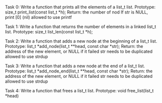 Task 0: Write a function that prints all the elements of a list_t list.
	Prototype: size_t print_list(const list_t *h);
	Return: the number of nod
	If str is NULL, print [0] (nil)
	allowed to use printf

Task 1: Write a function that returns the number of elements in a linked list_t list.
	Prototype: size_t list_len(const list_t *h);

Task 2: Write a function that adds a new node at the beginning of a list_t list.
	Prototype: list_t *add_node(list_t **head, const char *str);
	Return: the address of the new element, or NULL if it failed
	str needs to be duplicated
	allowed to use strdup

Task 3: Write a function that adds a new node at the end of a list_t list.
	Prototype: list_t *add_node_end(list_t **head, const char *str);
	Return: the address of the new element, or NULL if it failed
	str needs to be duplicated
	allowed to use strdup

Task 4: Write a function that frees a list_t list.
	Prototype: void free_list(list_t *head)
